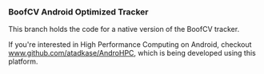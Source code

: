 ###     BoofCV Android Optimized Tracker  ###
This branch holds the code for a native version of the BoofCV tracker. 

If you're interested in High Performance Computing on Android, checkout www.github.com/atadkase/AndroHPC, which is being developed using this platform.
